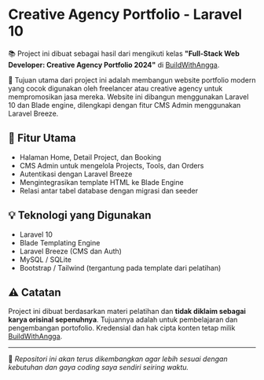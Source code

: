 # Creative Agency Portfolio - Laravel 10

📚 Project ini dibuat sebagai hasil dari mengikuti kelas **"Full-Stack Web Developer: Creative Agency Portfolio 2024"** di [BuildWithAngga](https://buildwithangga.com).

🎯 Tujuan utama dari project ini adalah membangun website portfolio modern yang cocok digunakan oleh freelancer atau creative agency untuk mempromosikan jasa mereka. Website ini dibangun menggunakan Laravel 10 dan Blade engine, dilengkapi dengan fitur CMS Admin menggunakan Laravel Breeze.

## 🔧 Fitur Utama
- Halaman Home, Detail Project, dan Booking
- CMS Admin untuk mengelola Projects, Tools, dan Orders
- Autentikasi dengan Laravel Breeze
- Mengintegrasikan template HTML ke Blade Engine
- Relasi antar tabel database dengan migrasi dan seeder

## 💡 Teknologi yang Digunakan
- Laravel 10
- Blade Templating Engine
- Laravel Breeze (CMS dan Auth)
- MySQL / SQLite
- Bootstrap / Tailwind (tergantung pada template dari pelatihan)

## ⚠️ Catatan
Project ini dibuat berdasarkan materi pelatihan dan **tidak diklaim sebagai karya orisinal sepenuhnya**. Tujuannya adalah untuk pembelajaran dan pengembangan portofolio. Kredensial dan hak cipta konten tetap milik [BuildWithAngga](https://buildwithangga.com).

---

🧠 *Repositori ini akan terus dikembangkan agar lebih sesuai dengan kebutuhan dan gaya coding saya sendiri seiring waktu.*
